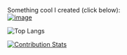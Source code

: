 
Something cool I created (click below): </br>
<a href="https://opensea.io/assets/0x495f947276749ce646f68ac8c248420045cb7b5e/52180486101746375649058139402698652356416839793934344850186858214516047478785">![image](https://img.shields.io/badge/NFT-BitSlayer-blue?style=for-the-badge&logo=appveyor) </a>


<!---
mlyk1234/mlyk1234 is a ✨ less special ✨ repository because its `README.md` (this file) appears on your GitHub profile.
--->

 ![Top Langs](https://github-readme-stats.vercel.app/api/top-langs/?username=mlyk1234&theme=tokyonight)

[![Contribution Stats](https://github-contribution-stats.vercel.app/api/?username=mlyk1234?include_all_commits=true)](https://github.com/LordDashMe/github-contribution-stats/)
